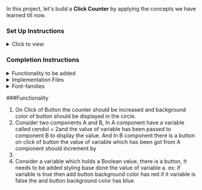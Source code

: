 In this project, let's build a **Click Counter** by applying the concepts we have learned till now.

### Set Up Instructions

<details>
<summary>Click to view</summary>

- Download dependencies by running `npm install`
- Start up the app using `npm start`
</details>

### Completion Instructions

<details>
<summary>Functionality to be added</summary>
<br/>

The app must have the following functionalities

- Initially the cendol of the number of clicks should be 2
- When **Click to increase counter** button is clicked the count of the number of clicks should be incremented by 10

</details>

<details>
<summary>Implementation Files</summary>
<br/>

Used these files to complete the implementation:

- `src/components/ComponentA/index.js`
- `src/components/ComponentA/index.css`
- `src/components/ComponentB/index.js`
- `src/components/ComponentB/index.css`
</details>

<details>
<summary>Font-families</summary>

- Roboto

</details>

###Functionality

1. On Click of Button the counter should be increased and background color of button should be displayed in the circle.
2. Consider two components A and B, In A component have a variable called cendol = 2and the value of variable has been passed to component B to display the value. And In B component there is a button on click of button the value of variable which has been got from A component should increment by
3.
4. Consider a variable which holds a Boolean value, there is a button, It needs to be added styling base done the value of variable a. ex: if variable is true then add button background color has red if it variable is false the and button background color has blue.
